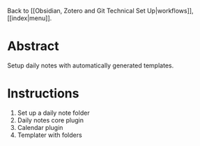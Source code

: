 Back to [[Obsidian, Zotero and Git Technical Set Up|workflows]], [[index|menu]].
# Abstract
Setup daily notes with automatically generated templates.

# Instructions
1. Set up a daily note folder
2. Daily notes core plugin
3. Calendar plugin
4. Templater with folders
